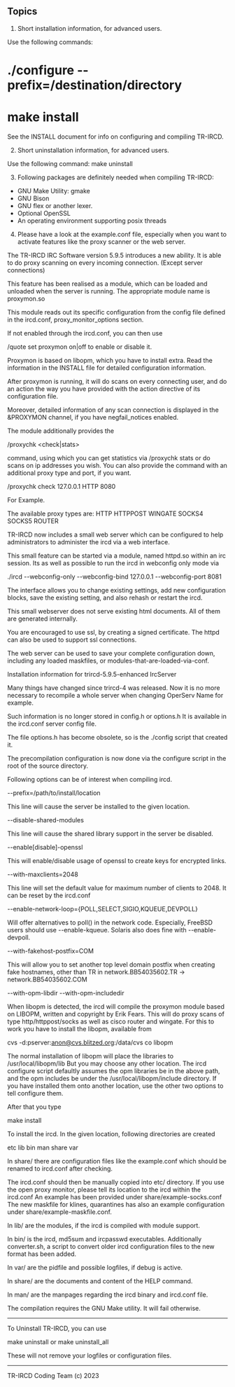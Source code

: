 Topics
------

1) Short installation information, for advanced users.

Use the following commands:
# ./configure --prefix=/destination/directory
# make install

See the INSTALL document for info on configuring and compiling
TR-IRCD.

2) Short uninstallation information, for advanced users.

Use the following command:
make uninstall

3) Following packages are definitely needed when compiling 
TR-IRCD:

- GNU Make Utility: gmake
- GNU Bison 
- GNU flex or another lexer.
- Optional OpenSSL
- An operating environment supporting posix threads

4) Please have a look at the example.conf file, especially
when you want to activate features like the proxy scanner
or the web server.

The TR-IRCD IRC Software version 5.9.5 introduces a new ability.
It is able to do proxy scanning on every incoming connection.
(Except server connections)

This feature has been realised as a module, which can be loaded
and unloaded when the server is running. The appropriate module
name is proxymon.so

This module reads out its specific configuration from the 
config file defined in the ircd.conf, proxy_monitor_options section.

If not enabled through the ircd.conf, you can then use

/quote set proxymon on|off to enable or disable it.

Proxymon is based on libopm, which you have to install extra.
Read the information in the INSTALL file for detailed configuration
information.

After proxymon is running, it will do scans on every connecting
user, and do an action the way you have provided with the
action directive of its configuration file.

Moreover, detailed information of any scan connection is
displayed in the &PROXYMON channel, if you have negfail_notices
enabled.

The module additionally provides the

/proxychk <check|stats> <ip> <type> <port>

command, using which you can get statistics via /proxychk stats
or do scans on ip addresses you wish. You can also provide
the command with an additional proxy type and port, if you want.

/proxychk check 127.0.0.1 HTTP 8080

For Example.

The available proxy types are:
HTTP
HTTPPOST
WINGATE
SOCKS4
SOCKS5
ROUTER

TR-IRCD now includes a small web server which can be configured
to help administrators to administer the ircd via a web interface.

This small feature can be started via a module, named httpd.so
within an irc session. Its as well as possible to run the ircd
in webconfig only mode via

./ircd --webconfig-only --webconfig-bind 127.0.0.1 --webconfig-port 8081

The interface allows you to change existing settings, add new
configuration blocks, save the existing setting, and also
rehash or restart the ircd.

This small webserver does not serve existing html documents.
All of them are generated internally. 

You are encouraged to use ssl, by creating a signed certificate.
The httpd can also be used to support ssl connections.

The web server can be used to save your complete configuration down,
including any loaded maskfiles, or modules-that-are-loaded-via-conf.

Installation information for trircd-5.9.5-enhanced IrcServer

Many things have changed since trircd-4 was released.
Now it is no more necessary to recompile a whole server when
changing OperServ Name for example.

Such information is no longer stored in config.h or options.h
It is available in the ircd.conf server config file.

The file options.h has become obsolete, so is the ./config
script that created it.

The precompilation configuration is now done via the
configure script in the root of the source directory.

Following options can be of interest when compiling ircd.

--prefix=/path/to/install/location

This line will cause the server be installed to the given
location.

--disable-shared-modules 

This line will cause the shared library support in the
server be disabled.

--enable[disable]-openssl

This will enable/disable usage of openssl to create keys
for encrypted links.

--with-maxclients=2048

This line will set the default value for maximum number of
clients to 2048. It can be reset by the ircd.conf

  --enable-network-loop={POLL,SELECT,SIGIO,KQUEUE,DEVPOLL}

Will offer alternatives to poll() in the network code.
Especially, FreeBSD users should use --enable-kqueue.
Solaris also does fine with --enable-devpoll.

--with-fakehost-postfix=COM

This will allow you to set another top level domain postfix
when creating fake hostnames, other than TR in
network.BB54035602.TR -> network.BB54035602.COM

--with-opm-libdir
--with-opm-includedir

When libopm is detected, the ircd will compile
the proxymon module based on LIBOPM, written and copyright by
Erik Fears. This will do proxy scans of type http/httppost/socks
as well as cisco router and wingate. For this to work you have
to install the libopm, available from

cvs -d:pserver:anon@cvs.blitzed.org:/data/cvs co libopm

The normal installation of libopm will place the libraries to
/usr/local/libopm/lib
But you may choose any other location.
The ircd configure script defaultly assumes the opm libraries be
in the above path, and the opm includes be under the
/usr/local/libopm/include directory.
If you have installed them onto another location, use the other
two options to tell configure them.

After that you type

make install

To install the ircd. In the given location, following
directories are created

etc
lib
bin
man
share
var

In share/ there are configuration files like the example.conf
which should be renamed to ircd.conf after checking.

The ircd.conf should then be manually copied into etc/ 
directory. If you use the open proxy monitor, please tell its
location to the ircd within the ircd.conf
An example has been provided under share/example-socks.conf
The new maskfile for klines, quarantines has also an example
configuration under share/example-maskfile.conf.

In lib/ are the modules, if the ircd is compiled with module
support.

In bin/ is the ircd, md5sum and ircpasswd executables.
Additionally converter.sh, a script to convert older ircd
configuration files to the new format has been added.

In var/ are the pidfile and possible logfiles, if debug is
active.

In share/ are the documents and content of the HELP command.

In man/ are the manpages regarding the ircd binary and 
ircd.conf file.

The compilation requires the GNU Make utility. It will
fail otherwise.


*************************************************************

To Uninstall TR-IRCD, you can use

make uninstall
or
make uninstall_all

These will not remove your logfiles or configuration files.

*************************************************************

TR-IRCD Coding Team (c) 2023
